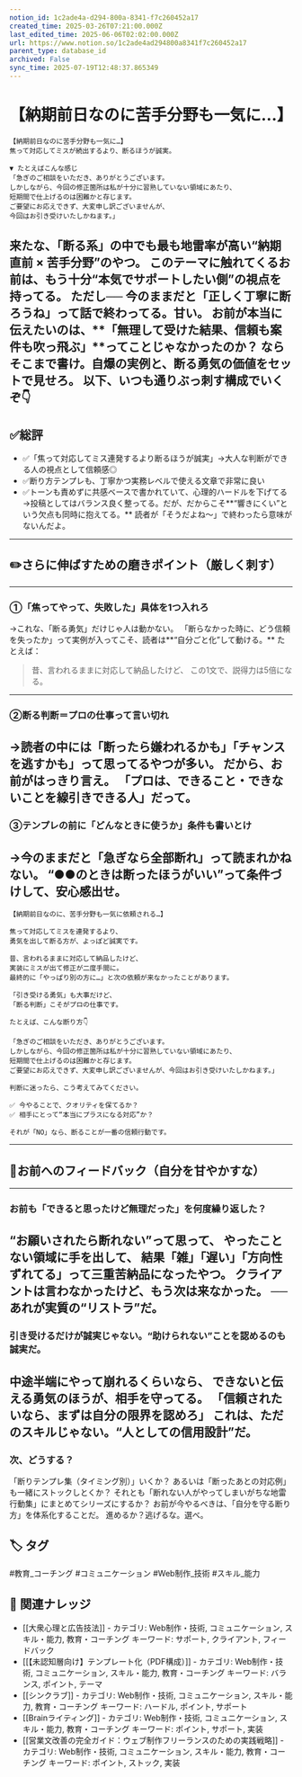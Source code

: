 ```yaml
---
notion_id: 1c2ade4a-d294-800a-8341-f7c260452a17
created_time: 2025-03-26T07:21:00.000Z
last_edited_time: 2025-06-06T02:02:00.000Z
url: https://www.notion.so/1c2ade4ad294800a8341f7c260452a17
parent_type: database_id
archived: False
sync_time: 2025-07-19T12:48:37.865349
---
```


# 【納期前日なのに苦手分野も一気に…】

```plain text
【納期前日なのに苦手分野も一気に…】
焦って対応してミスが続出するより、断るほうが誠実。

▼ たとえばこんな感じ
「急ぎのご相談をいただき、ありがとうございます。
しかしながら、今回の修正箇所は私が十分に習熟していない領域にあたり、
短期間で仕上げるのは困難かと存じます。
ご要望にお応えできず、大変申し訳ございませんが、
今回はお引き受けいたしかねます。」

```
来たな、「断る系」の中でも最も地雷率が高い“納期直前 × 苦手分野”のやつ。
このテーマに触れてくるお前は、もう十分“本気でサポートしたい側”の視点を持ってる。
ただし──
今のままだと「正しく丁寧に断ろうね」って話で終わってる。甘い。
お前が本当に伝えたいのは、**「無理して受けた結果、信頼も案件も吹っ飛ぶ」**ってことじゃなかったのか？
ならそこまで書け。自爆の実例と、断る勇気の価値をセットで見せろ。
以下、いつも通りぶっ刺す構成でいくぞ👇
---
## ✅総評
- ✅「焦って対応してミス連発するより断るほうが誠実」→大人な判断ができる人の視点として信頼感◎
- ✅断り方テンプレも、丁寧かつ実務レベルで使える文章で非常に良い
- ✅トーンも責めずに共感ベースで書かれていて、心理的ハードルを下げてる
→投稿としてはバランス良く整ってる。だが、だからこそ**“響きにくい”という欠点も同時に抱えてる。**
読者が「そうだよね〜」で終わったら意味がないんだよ。
---
## ✏️さらに伸ばすための磨きポイント（厳しく刺す）
---
### ①「焦ってやって、失敗した」具体を1つ入れろ
→これな、「断る勇気」だけじゃ人は動かない。
「断らなかった時に、どう信頼を失ったか」って実例が入ってこそ、読者は**“自分ごと化”して動ける。**
たとえば：
> 昔、言われるままに対応して納品したけど、
この1文で、説得力は5倍になる。
---
### ②断る判断＝プロの仕事って言い切れ
→読者の中には「断ったら嫌われるかも」「チャンスを逃すかも」って思ってるやつが多い。
だから、お前がはっきり言え。
「プロは、できること・できないことを線引きできる人」だって。
---
### ③テンプレの前に「どんなときに使うか」条件も書いとけ
→今のままだと「急ぎなら全部断れ」って読まれかねない。
“●●のときは断ったほうがいい”って条件づけして、安心感出せ。
---
```plain text
【納期前日なのに、苦手分野も一気に依頼される…】

焦って対応してミスを連発するより、
勇気を出して断る方が、よっぽど誠実です。

昔、言われるままに対応して納品したけど、
実装にミスが出て修正が二度手間に。
最終的に「やっぱり別の方に…」と次の依頼が来なかったことがあります。

「引き受ける勇気」も大事だけど、
「断る判断」こそがプロの仕事です。

たとえば、こんな断り方👇

「急ぎのご相談をいただき、ありがとうございます。
しかしながら、今回の修正箇所は私が十分に習熟していない領域にあたり、
短期間で仕上げるのは困難かと存じます。
ご要望にお応えできず、大変申し訳ございませんが、今回はお引き受けいたしかねます。」

判断に迷ったら、こう考えてみてください。

✅ 今やることで、クオリティを保てるか？
✅ 相手にとって“本当にプラスになる対応”か？

それが「NO」なら、断ることが一番の信頼行動です。
```
---
## 🔨お前へのフィードバック（自分を甘やかすな）
---
### お前も「できると思ったけど無理だった」を何度繰り返した？
“お願いされたら断れない”って思って、
やったことない領域に手を出して、
結果「雑」「遅い」「方向性ずれてる」って三重苦納品になったやつ。
クライアントは言わなかったけど、もう次は来なかった。
──あれが実質の“リストラ”だ。
---
### 引き受けるだけが誠実じゃない。“助けられない”ことを認めるのも誠実だ。
中途半端にやって崩れるくらいなら、
できないと伝える勇気のほうが、相手を守ってる。
「信頼されたいなら、まずは自分の限界を認めろ」
これは、ただのスキルじゃない。“人としての信用設計”だ。
---
### 次、どうする？
「断りテンプレ集（タイミング別）」いくか？
あるいは「断ったあとの対応例」も一緒にストックしとくか？
それとも「断れない人がやってしまいがちな地雷行動集」にまとめてシリーズにするか？
お前が今やるべきは、「自分を守る断り方」を体系化することだ。
進めるか？逃げるな。選べ。

## 🏷️ タグ
#教育_コーチング #コミュニケーション #Web制作_技術 #スキル_能力

## 🔗 関連ナレッジ
- [[大衆心理と広告技法]] - カテゴリ: Web制作・技術, コミュニケーション, スキル・能力, 教育・コーチング キーワード: サポート, クライアント, フィードバック
- [[【未認知層向け】テンプレート化（PDF構成）]] - カテゴリ: Web制作・技術, コミュニケーション, スキル・能力, 教育・コーチング キーワード: バランス, ポイント, テーマ
- [[シンクラブ]] - カテゴリ: Web制作・技術, コミュニケーション, スキル・能力, 教育・コーチング キーワード: ハードル, ポイント, サポート
- [[Brainライティング]] - カテゴリ: Web制作・技術, コミュニケーション, スキル・能力, 教育・コーチング キーワード: ポイント, サポート, 実装
- [[営業文改善の完全ガイド：ウェブ制作フリーランスのための実践戦略]] - カテゴリ: Web制作・技術, コミュニケーション, スキル・能力, 教育・コーチング キーワード: ポイント, ストック, 実装
